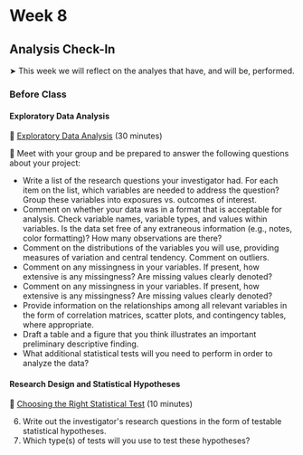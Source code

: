 # Week 8

## Analysis Check-In

&#x27A4; This week we will reflect on the analyes that have, and will be, performed.  

### Before Class

#### Exploratory Data Analysis

📖 [Exploratory Data Analysis](https://r4ds.had.co.nz/exploratory-data-analysis.html) (30 minutes)

👥 Meet with your group and be prepared to answer the following questions about your project:

* Write a list of the research questions your investigator had. For each item on the list, which variables are needed to address the question? Group these variables into exposures vs. outcomes of interest.
* Comment on whether your data was in a format that is acceptable for analysis. Check variable names, variable types, and values within variables. Is the data set free of any extraneous information (e.g., notes, color formatting)? How many observations are there?
* Comment on the distributions of the variables you will use, providing measures of variation and central tendency. Comment on outliers.
* Comment on any missingness in your variables. If present, how extensive is any missingness? Are missing values clearly denoted?
* Comment on any missingness in your variables. If present, how extensive is any missingness? Are missing values clearly denoted?
* Provide information on the relationships among all relevant variables in the form of correlation matrices, scatter plots, and contingency tables, where appropriate. 
* Draft a table and a figure that you think illustrates an important preliminary descriptive finding.
* What additional statistical tests will you need to perform in order to analyze the data?


#### Research Design and Statistical Hypotheses
📖 [Choosing the Right Statistical Test](https://onlinelibrary.wiley.com/doi/full/10.5694/mja17.00422) (10 minutes)

6. Write out the investigator's research questions in the form of testable statistical hypotheses.
7. Which type(s) of tests will you use to test these hypotheses?


